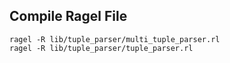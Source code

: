 ## Compile Ragel File

```
ragel -R lib/tuple_parser/multi_tuple_parser.rl
ragel -R lib/tuple_parser/tuple_parser.rl
```
